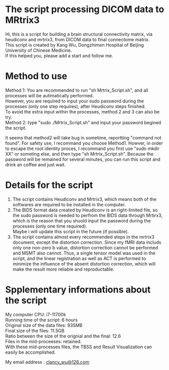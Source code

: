 # The script processing DICOM data to MRtrix3
Hi, this is a script for building a brain structural connectivity matrix, via heudiconv and mrtrix3, from DICOM data to final connectome matrix.  
This script is created by Kang Wu, Dongzhimen Hospital of Beijing University of Chinese Medicine.  
If this helped you, please add a start and follow me.  

# Method to use
Method 1: You are recommended to run "sh Mrtrix_Script.sh", and all processes will be autimatically performed.  
However, you are required to input your sudo password during the processes (only one step requires), after Heudiconv steps finished.  
To avoid the extra input within the processes, method 2 and 3 can also be try.  
Method 2: type "sudo ./Mrtrix_Script.sh" and input your password begined the script.  

It seems that method2 will take bug in sometime, reportting "command not found". For safety use, I recommand you choose Method1.
Howver, in order to escape the root identity proces, I recommand you first use "sudo mkdir XX" or someting else, and then type "sh Mrtrix_Script.sh". Because the password will be remained for several minutes, you can run this script and drink an coffee and just wait.

# Details for the script
1. The script contains Heudiconv and Mrtrix3, which means both of the softwares are required to be installed in the computer.  
2. The BIDS format data created by Heudiconv is an right-limited file, so the sudo password is needed to perfrom the BIDS data through Mrtirx3, which is the reason that you shuold input the password during the processes (only one time required).   
Maybe i will update this script in the future (if possible).  
3. The script contains almost every recommended steps in the mrtrix3 document, except the distortion correction. Since my fMRI data includs only one non-zero b value, distortion correction cannot be performed and MSMT also cannot. Thus, a single tensor model was used in the script, and the linear registration as well as ACT is performed to minimize the influence of the absent distortion correction, which will make the result more reliable and reproductable.  

# Spplementary informations about the script
My computer CPU: i7-11700k  
Running time of the script: 6 hours  
Original size of the data files: 935MB  
Final size of the files: 11.5GB  
Ratio between the size of the orignial and the final: 12.6  
Files in the mid-proceeses: retained.  
With these mid-processes files, the TBSS and Result Visualization can easily be accomplished.  

My email address : clancy_wu@126.com

